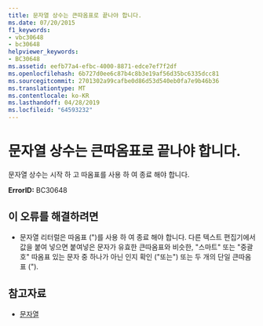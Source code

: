 ```yaml
---
title: 문자열 상수는 큰따옴표로 끝나야 합니다.
ms.date: 07/20/2015
f1_keywords:
- vbc30648
- bc30648
helpviewer_keywords:
- BC30648
ms.assetid: eefb77a4-efbc-4000-8871-edce7ef7f2df
ms.openlocfilehash: 6b727d0ee6c87b4c8b3e19af56d35bc6335dcc81
ms.sourcegitcommit: 2701302a99cafbe0d86d53d540eb0fa7e9b46b36
ms.translationtype: MT
ms.contentlocale: ko-KR
ms.lasthandoff: 04/28/2019
ms.locfileid: "64593232"
---
```

# <a name="string-constants-must-end-with-a-double-quote"></a>문자열 상수는 큰따옴표로 끝나야 합니다.
문자열 상수는 시작 하 고 따옴표를 사용 하 여 종료 해야 합니다.  
  
 **ErrorID:** BC30648  
  
## <a name="to-correct-this-error"></a>이 오류를 해결하려면  
  
- 문자열 리터럴은 따옴표 (")를 사용 하 여 종료 해야 합니다. 다른 텍스트 편집기에서 값을 붙여 넣으면 붙여넣은 문자가 유효한 큰따옴표와 비슷한, "스마트" 또는 "중괄호" 따옴표 있는 문자 중 하나가 아닌 인지 확인 ("또는") 또는 두 개의 단일 큰따옴표 (").  
  
## <a name="see-also"></a>참고자료

- [문자열](../../../visual-basic/programming-guide/language-features/strings/index.md)
